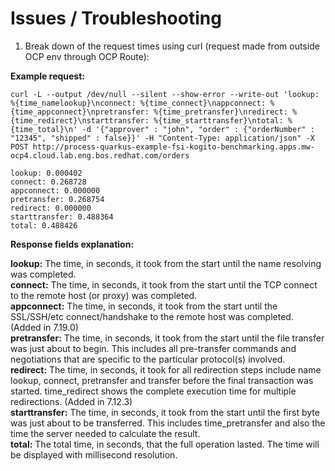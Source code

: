# Issues / Troubleshooting

1) Break down of the request times using curl (request made from outside OCP env through OCP Route):

**Example request:**

```shell
curl -L --output /dev/null --silent --show-error --write-out 'lookup: %{time_namelookup}\nconnect: %{time_connect}\nappconnect: %{time_appconnect}\npretransfer: %{time_pretransfer}\nredirect: %{time_redirect}\nstarttransfer: %{time_starttransfer}\ntotal: %{time_total}\n' -d '{"approver" : "john", "order" : {"orderNumber" : "12345", "shipped" : false}}' -H "Content-Type: application/json" -X POST http://process-quarkus-example-fsi-kogito-benchmarking.apps.mw-ocp4.cloud.lab.eng.bos.redhat.com/orders

lookup: 0.000402
connect: 0.268728
appconnect: 0.000000
pretransfer: 0.268754
redirect: 0.000000
starttransfer: 0.488364
total: 0.488426
```
**Response fields explanation:**

**lookup:** The time, in seconds, it took from the start until the name resolving was completed.
<br>**connect:** The time, in seconds, it took from the start until the TCP connect to the remote host (or proxy) was completed.
<br>**appconnect:** The time, in seconds, it took from the start until the SSL/SSH/etc connect/handshake to the remote host was completed. (Added in 7.19.0)
<br>**pretransfer:** The time, in seconds, it took from the start until the file transfer was just about to begin. This includes all pre-transfer commands and negotiations that are specific to the particular protocol(s) involved.
<br>**redirect:** The time, in seconds, it took for all redirection steps include name lookup, connect, pretransfer and transfer before the final transaction was started. time_redirect shows the complete execution time for multiple redirections. (Added in 7.12.3)
<br>**starttransfer:** The time, in seconds, it took from the start until the first byte was just about to be transferred. This includes time_pretransfer and also the time the server needed to calculate the result.
<br>**total:** The total time, in seconds, that the full operation lasted. The time will be displayed with millisecond resolution.
